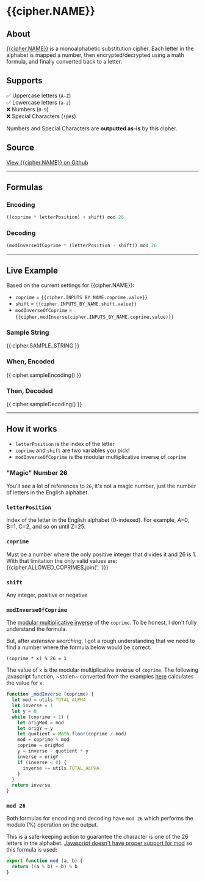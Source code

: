 # {{cipher.NAME}}

## About
[{{cipher.NAME}}](http://en.wikipedia.org/wiki/Affine_cipher) is a
monoalphabetic substitution cipher. Each letter in the alphabet is
mapped a number, then encrypted/decrypted using a math formula, and
finally converted back to a letter.

## Supports
✅ Uppercase letters (`A-Z`) \
✅ Lowercase letters (`a-z`) \
❌ Numbers (`0-9`) \
❌ Special Characters (`!@#$`)

Numbers and Special Characters are **outputted as-is** by this cipher.

## Source
[View {{cipher.NAME}} on Github](https://github.com/thalida/ciphers.codes/blob/master/src/ciphers/affine/affine.js)

---

## Formulas

### Encoding
```js
((coprime * letterPosition) + shift) mod 26
```

### Decoding
```js
(modInverseOfCoprime * (letterPosition - shift)) mod 26
```

---

## Live Example
Based on the current settings for {{cipher.NAME}}:
- `coprime` = `{{cipher.INPUTS_BY_NAME.coprime.value}}`
- `shift` = `{{cipher.INPUTS_BY_NAME.shift.value}}`
- `modInverseOfCoprime` = `{{cipher.modInverse(cipher.INPUTS_BY_NAME.coprime.value)}}`

### Sample String
{{ cipher.SAMPLE_STRING }}

### When, **Encoded**
{{ cipher.sampleEncoding() }}

### Then, **Decoded**
{{ cipher.sampleDecoding() }}

---

## How it works
- `letterPosition` is the index of the letter
- `coprime` and `shift` are two variables you pick!
- `modInverseOfCoprime` is the modular multiplicative inverse of `coprime`

### "Magic" Number 26
You'll see a lot of references to `26`, it's not a magic number, just the
number of letters in the English alphabet.

### `letterPosition`
Index of the letter in the English alphabet (0-indexed). For example,
A=0, B=1, C=2, and so on until Z=25.

### `coprime`
Must be a number where the only positive integer that divides it and 26
is 1. With that limitation the only valid values are: {{cipher.ALLOWED_COPRIMES.join(', ')}}

### `shift`
Any integer, positive or negative

### `modInverseOfCoprime`
The
[modular multiplicative inverse](https://www.geeksforgeeks.org/multiplicative-inverse-under-modulo-m/)
of the `coprime`. To be honest, I don't fully understand the formula.

But, after _extensive searching_, I got a rough understanding that we need to find
a number where the formula below would be correct.
```
(coprime * x) % 26 = 1
```
The value of `x` is the modular multiplicative inverse of `coprime`. The
following javascript function, ~stolen~ converted from the examples
[here](https://www.geeksforgeeks.org/multiplicative-inverse-under-modulo-m/)
calculates the value for `x`.

```js
function _modInverse (coprime) {
  let mod = utils.TOTAL_ALPHA
  let inverse = 1
  let y = 0
  while (coprime > 1) {
    let origMod = mod
    let origY = y
    let quotient = Math.floor(coprime / mod)
    mod = coprime % mod
    coprime = origMod
    y = inverse - quotient * y
    inverse = origY
    if (inverse < 0) {
      inverse += utils.TOTAL_ALPHA
    }
  }
  return inverse
}
```

### `mod 26`
Both formulas for encoding and decoding have `mod 26` which performs the modulo (%)
operation on the output.

This is a safe-keeping action to guarantee the character is one of the 26
letters in the alphabet. [Javascript doesn't have proper support for mod](https://dev.to/maurobringolf/a-neat-trick-to-compute-modulo-of-negative-numbers-111e) so this formula is used:
```js
export function mod (a, b) {
  return ((a % b) + b) % b
}
```

